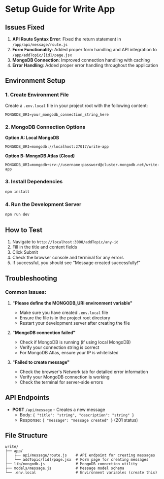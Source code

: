 # Setup Guide for Write App

## Issues Fixed

1. **API Route Syntax Error**: Fixed the return statement in `/app/api/message/route.js`
2. **Form Functionality**: Added proper form handling and API integration to `/app/addTopic/[id]/page.jsx`
3. **MongoDB Connection**: Improved connection handling with caching
4. **Error Handling**: Added proper error handling throughout the application

## Environment Setup

### 1. Create Environment File

Create a `.env.local` file in your project root with the following content:

```env
MONGODB_URI=your_mongodb_connection_string_here
```

### 2. MongoDB Connection Options

**Option A: Local MongoDB**
```env
MONGODB_URI=mongodb://localhost:27017/write-app
```

**Option B: MongoDB Atlas (Cloud)**
```env
MONGODB_URI=mongodb+srv://username:password@cluster.mongodb.net/write-app
```

### 3. Install Dependencies

```bash
npm install
```

### 4. Run the Development Server

```bash
npm run dev
```

## How to Test

1. Navigate to `http://localhost:3000/addTopic/any-id`
2. Fill in the title and content fields
3. Click Submit
4. Check the browser console and terminal for any errors
5. If successful, you should see "Message created successfully!"

## Troubleshooting

### Common Issues:

1. **"Please define the MONGODB_URI environment variable"**
   - Make sure you have created `.env.local` file
   - Ensure the file is in the project root directory
   - Restart your development server after creating the file

2. **"MongoDB connection failed"**
   - Check if MongoDB is running (if using local MongoDB)
   - Verify your connection string is correct
   - For MongoDB Atlas, ensure your IP is whitelisted

3. **"Failed to create message"**
   - Check the browser's Network tab for detailed error information
   - Verify your MongoDB connection is working
   - Check the terminal for server-side errors

## API Endpoints

- **POST** `/api/message` - Creates a new message
  - Body: `{ "title": "string", "description": "string" }`
  - Response: `{ "message": "message created" }` (201 status)

## File Structure

```
write/
├── app/
│   ├── api/message/route.js    # API endpoint for creating messages
│   └── addTopic/[id]/page.jsx  # Form page for creating messages
├── lib/mongodb.js              # MongoDB connection utility
├── models/message.js           # Message model schema
└── .env.local                  # Environment variables (create this)
``` 